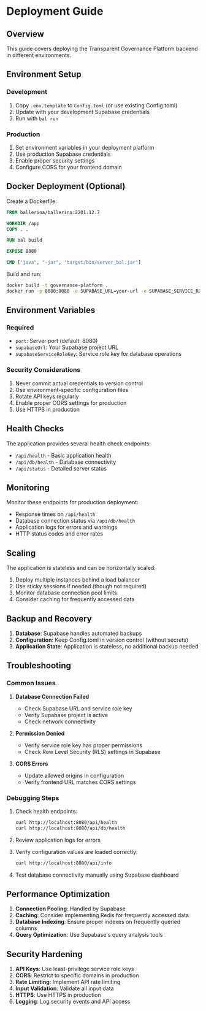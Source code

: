 # Deployment Guide

## Overview
This guide covers deploying the Transparent Governance Platform backend in different environments.

## Environment Setup

### Development
1. Copy `.env.template` to `Config.toml` (or use existing Config.toml)
2. Update with your development Supabase credentials
3. Run with `bal run`

### Production
1. Set environment variables in your deployment platform
2. Use production Supabase credentials
3. Enable proper security settings
4. Configure CORS for your frontend domain

## Docker Deployment (Optional)

Create a Dockerfile:
```dockerfile
FROM ballerina/ballerina:2201.12.7

WORKDIR /app
COPY . .

RUN bal build

EXPOSE 8080

CMD ["java", "-jar", "target/bin/server_bal.jar"]
```

Build and run:
```bash
docker build -t governance-platform .
docker run -p 8080:8080 -e SUPABASE_URL=your-url -e SUPABASE_SERVICE_ROLE_KEY=your-key governance-platform
```

## Environment Variables

### Required
- `port`: Server port (default: 8080)
- `supabaseUrl`: Your Supabase project URL
- `supabaseServiceRoleKey`: Service role key for database operations

### Security Considerations
1. Never commit actual credentials to version control
2. Use environment-specific configuration files
3. Rotate API keys regularly
4. Enable proper CORS settings for production
5. Use HTTPS in production

## Health Checks

The application provides several health check endpoints:
- `/api/health` - Basic application health
- `/api/db/health` - Database connectivity
- `/api/status` - Detailed server status

## Monitoring

Monitor these endpoints for production deployment:
- Response times on `/api/health`
- Database connection status via `/api/db/health`
- Application logs for errors and warnings
- HTTP status codes and error rates

## Scaling

The application is stateless and can be horizontally scaled:
1. Deploy multiple instances behind a load balancer
2. Use sticky sessions if needed (though not required)
3. Monitor database connection pool limits
4. Consider caching for frequently accessed data

## Backup and Recovery

1. **Database**: Supabase handles automated backups
2. **Configuration**: Keep Config.toml in version control (without secrets)
3. **Application State**: Application is stateless, no additional backup needed

## Troubleshooting

### Common Issues

1. **Database Connection Failed**
   - Check Supabase URL and service role key
   - Verify Supabase project is active
   - Check network connectivity

2. **Permission Denied**
   - Verify service role key has proper permissions
   - Check Row Level Security (RLS) settings in Supabase

3. **CORS Errors**
   - Update allowed origins in configuration
   - Verify frontend URL matches CORS settings

### Debugging Steps

1. Check health endpoints:
   ```bash
   curl http://localhost:8080/api/health
   curl http://localhost:8080/api/db/health
   ```

2. Review application logs for errors

3. Verify configuration values are loaded correctly:
   ```bash
   curl http://localhost:8080/api/info
   ```

4. Test database connectivity manually using Supabase dashboard

## Performance Optimization

1. **Connection Pooling**: Handled by Supabase
2. **Caching**: Consider implementing Redis for frequently accessed data
3. **Database Indexing**: Ensure proper indexes on frequently queried columns
4. **Query Optimization**: Use Supabase's query analysis tools

## Security Hardening

1. **API Keys**: Use least-privilege service role keys
2. **CORS**: Restrict to specific domains in production
3. **Rate Limiting**: Implement API rate limiting
4. **Input Validation**: Validate all input data
5. **HTTPS**: Use HTTPS in production
6. **Logging**: Log security events and API access
